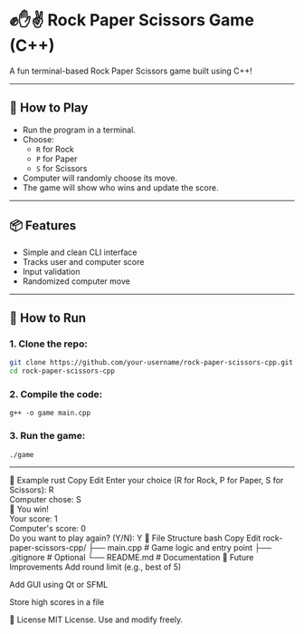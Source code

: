 # ✊✋✌️ Rock Paper Scissors Game (C++)

A fun terminal-based Rock Paper Scissors game built using C++!

---

## 🚀 How to Play

- Run the program in a terminal.
- Choose:  
  - `R` for Rock  
  - `P` for Paper  
  - `S` for Scissors  
- Computer will randomly choose its move.
- The game will show who wins and update the score.

---

## 📦 Features

- Simple and clean CLI interface
- Tracks user and computer score
- Input validation
- Randomized computer move

---

## 🔧 How to Run

### 1. Clone the repo:
   ```bash
   git clone https://github.com/your-username/rock-paper-scissors-cpp.git
   cd rock-paper-scissors-cpp
   ```
   
### 2. Compile the code:

```
g++ -o game main.cpp
```

### 3. Run the game:
```
./game
```

---

📌 Example
rust
Copy
Edit
Enter your choice (R for Rock, P for Paper, S for Scissors): R  
Computer chose: S  
🎉 You win!  
Your score: 1  
Computer's score: 0  
Do you want to play again? (Y/N): Y
📁 File Structure
bash
Copy
Edit
rock-paper-scissors-cpp/
├── main.cpp       # Game logic and entry point
├── .gitignore     # Optional
└── README.md      # Documentation
🌱 Future Improvements
Add round limit (e.g., best of 5)

Add GUI using Qt or SFML

Store high scores in a file

📜 License
MIT License. Use and modify freely.
